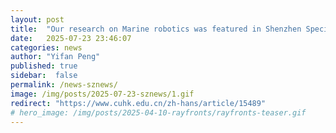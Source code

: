 ```yaml
---
layout: post
title:  "Our research on Marine robotics was featured in Shenzhen Special Zone Daily!"
date:   2025-07-23 23:46:07
categories: news
author: "Yifan Peng"
published: true
sidebar:  false
permalink: /news-sznews/
image: /img/posts/2025-07-23-sznews/1.gif
redirect: "https://www.cuhk.edu.cn/zh-hans/article/15489"
# hero_image: /img/posts/2025-04-10-rayfronts/rayfronts-teaser.gif
---
```


